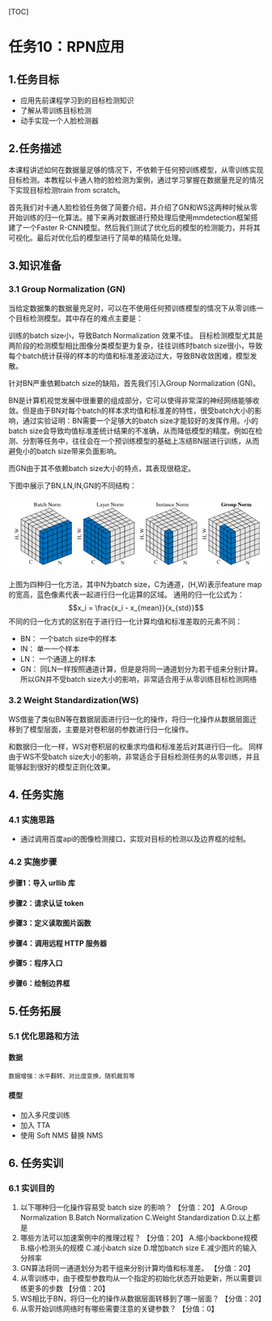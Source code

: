 [TOC]

<!-- ref: https://lab.datafountain.cn/forum?id=139 -->

# 任务10：RPN应用

## 1.任务目标

<!-- 1. 
2. 
3. 
4.  -->

- 应用先前课程学习到的目标检测知识
- 了解从零训练目标检测
- 动手实现一个人脸检测器




## 2.任务描述


本课程讲述如何在数据量足够的情况下，不依赖于任何预训练模型，从零训练实现目标检测。本教程以卡通人物的脸检测为案例，通过学习掌握在数据量充足的情况下实现目标检测train from scratch。

首先我们对卡通人脸检验任务做了简要介绍，并介绍了GN和WS这两种时候从零开始训练的归一化算法。接下来再对数据进行预处理后使用mmdetection框架搭建了一个Faster R-CNN模型。然后我们测试了优化后的模型的检测能力，并将其可视化。最后对优化后的模型进行了简单的精简化处理。



## 3.知识准备


### 3.1 Group Normalization (GN)
当给定数据集的数据量充足时，可以在不使用任何预训练模型的情况下从零训练一个目标检测模型。其中存在的难点主要是：

训练的batch size小，导致Batch Normalization 效果不佳。 目标检测模型尤其是两阶段的检测模型相比图像分类模型更为复杂，往往训练时batch size很小，导致每个batch统计获得的样本的均值和标准差波动过大，导致BN收敛困难，模型发散。

针对BN严重依赖batch size的缺陷，首先我们引入Group Normalization (GN)。

BN是计算机视觉发展中很重要的组成部分，它可以使得非常深的神经网络能够收敛。但是由于BN对每个batch的样本求均值和标准差的特性，很受batch大小的影响，通过实验证明：BN需要一个足够大的batch size才能较好的发挥作用。小的batch size会导致均值标准差统计结果的不准确，从而降低模型的精度。例如在检测、分割等任务中，往往会在一个预训练模型的基础上冻结BN层进行训练，从而避免小的batch size带来负面影响。

而GN由于其不依赖batch size大小的特点，其表现很稳定。

下图中展示了BN,LN,IN,GN的不同结构：

<div align=center>
    <!-- ![应用场景](./img/16cv应用场景.jpg) -->
    <img src="./img/ch10/1.jpg" width="700"/>
</div>

上图为四种归一化方法，其中N为batch size，C为通道，(H,W)表示feature map的宽高，蓝色像素代表一起进行归一化运算的区域。
通用的归一化公式为：
$$x_i = \frac{x_i - x_{mean}}{x_{std}}$$
不同的归一化方式的区别在于进行归一化计算均值和标准差取的元素不同：
 


- BN： 一个batch size中的样本
- IN： 单一一个样本
- LN： 一个通道上的样本
- GN： 同LN一样按照通道计算，但是是将同一通道划分为若干组来分别计算。
所以GN并不受batch size大小的影响，非常适合用于从零训练目标检测网络

### 3.2 Weight Standardization(WS)
WS借鉴了类似BN等在数据层面进行归一化的操作，将归一化操作从数据层面迁移到了模型层面，主要是对卷积层的参数进行归一化操作。

和数据归一化一样，WS对卷积层的权重求均值和标准差后对其进行归一化。 同样由于WS不受batch size大小的影响，非常适合于目标检测任务的从零训练，并且能够起到很好的模型正则化效果。



## 4. 任务实施
### 4.1 实施思路

- 通过调用百度api的图像检测接口，实现对目标的检测以及边界框的绘制。

### 4.2 实施步骤
#### 步骤1：导入 urllib 库




#### 步骤2：请求认证 token



#### 步骤3：定义读取图片函数






#### 步骤4：调用远程 HTTP 服务器





#### 步骤5：程序入口





#### 步骤6：绘制边界框





## 5.任务拓展
### 5.1 优化思路和方法
#### 数据
  
    数据增强：水平翻转、对比度变换，随机裁剪等


#### 模型
- 加入多尺度训练
- 加入 TTA
- 使用 Soft NMS 替换 NMS



## 6. 任务实训
### 6.1 实训目的
1. 以下哪种归一化操作容易受 batch size 的影响？ 【分值：20】
   A.Group Normalization B.Batch Normalization C.Weight Standardization D.以上都是
2. 哪些方法可以加速案例中的推理过程？ 【分值：20】
   A.缩小backbone规模 B.缩小检测头的规模 C.减小batch size D.增加batch size E.减少图片的输入分辨率
3. GN算法将同一通道划分为若干组来分别计算均值和标准差。 【分值：20】
4. 从零训练中，由于模型参数均从一个指定的初始化状态开始更新，所以需要训练更多的步数 【分值：20】
5. WS相比于BN，将归一化的操作从数据层面转移到了哪一层面？ 【分值：20】
6. 从零开始训练网络时有哪些需要注意的关键参数？ 【分值：0】
